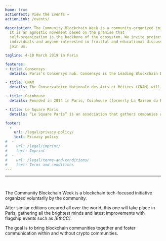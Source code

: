 ```yaml
---
home: true
actionText: View the Events →
actionLink: /events/

description: The Community Blockchain Week is a community-organized initiative.
  It is an agnostic movement based on the premise that
  self-organization is the backbone of the ecosystem. We invite projects,
  individuals and anyone interested in fruitful and educational discussions to
  join us.

tagline: 4-10 March 2019 in Paris

features:
- title: Consensys
  details: Paris’s Consensys hub. Consensys is the Leading Blockchain Development Studio in the World. Present in 6continents, it is counting 1000+ employees and 50+ startups (spokes), the French office is one of its European hub. 

- title: CNAM
  details: The Conservatoire Nationale des Arts et Métiers (CNAM) will host EthCC. At the center of Paris, CNAM features 4 massive amphitheatres, workshop rooms and... a church.

- title: Coinhouse
  details: Founded in 2014 in Paris, Coinhouse (formerly La Maison du Bitcoin) is a pioneer in cryptoassets investments. Both an online platform and a brick-and-mortar location, they are a trusted partner for individuals and institutional investors looking to analyse, acquire, sell, and securely store cryptoassets.

- title: Le Square Paris
  details: “Le Square Paris” is an association that gathers companies and groups in order to explore the future of work and mobility.

footer:
  -
    url: /legal/privacy-policy/
    text: Privacy policy
#  -
#    url: /legal/imprint/
#    text: Imprint
#  -
#    url: /legal/terms-and-conditions/
#    text: Terms and conditions
---
```


<hr /><br />

The Community Blockchain Week is a blockchain tech-focused initiative organized voluntarily by the community.

After similar editions occured all over the world, this one will take place in Paris, gathering all the brightest minds and latest improvements with flagship events such as _[EthCC]_.

The goal is to bring blockchain communities together and foster communication within and without crypto communities.

<br />
